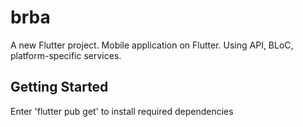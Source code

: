 # brba

A new Flutter project. Mobile application on Flutter. Using API, BLoC, platform-specific services.

## Getting Started

Enter 'flutter pub get' to install required dependencies
